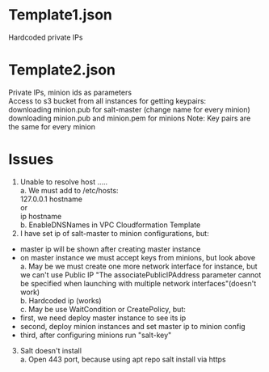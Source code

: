 # Template1.json<br>
Hardcoded private IPs<br>

# Template2.json<br>
Private IPs, minion ids as parameters<br>
Access to s3 bucket from all instances for getting keypairs:<br>
 downloading minion.pub for salt-master (change name for every minion)
 downloading minion.pub and minion.pem for minions
Note: Key pairs are the same for every minion

# Issues<br>
1) Unable to resolve host .....<br>
a. We must add to /etc/hosts: <br>
127.0.0.1 hostname <br>
or <br>
ip hostname<br>
b. EnableDNSNames in VPC Cloudformation Template<br>
2) I have set ip of salt-master to minion configurations, but:<br>
 - master ip will be shown after creating master instance<br>
 - on master instance we must accept keys from minions, but look above<br>
a. May be we must create one more network interface for instance, but we can't use Public IP "The associatePublicIPAddress parameter cannot be specified when launching with multiple network interfaces"(doesn't work)<br>
b. Hardcoded ip (works)<br>
c. May be use WaitCondition or CreatePolicy, but:<br>
 - first, we need deploy master instance to see its ip<br>
 - second, deploy minion instances and set master ip  to minion config<br>
 - third, after configuring minions run "salt-key"<br>
 3) Salt doesn't install<br>
 a. Open 443 port, because using apt repo salt install via https<br>